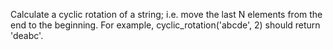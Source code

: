 Calculate a cyclic rotation of a string; i.e. move the last N elements from the end to the beginning. 
For example, cyclic_rotation('abcde', 2) should return 'deabc'.